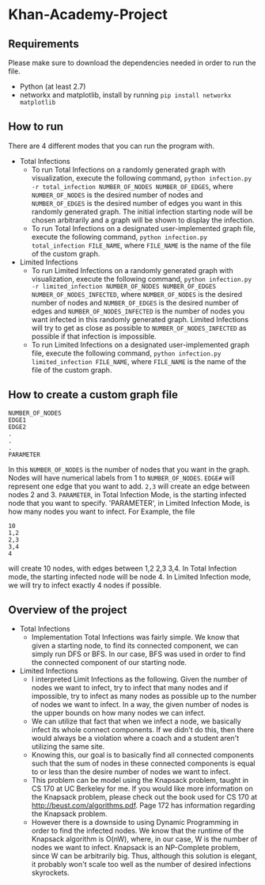 # Khan-Academy-Project

## Requirements
Please make sure to download the dependencies needed in order to run the file. 
- Python (at least 2.7)
- networkx and matplotlib, install by running `pip install networkx matplotlib`

## How to run
There are 4 different modes that you can run the program with.
* Total Infections
	* To run Total Infections on a randomly generated graph with visualization, execute the following command, `python infection.py -r total_infection NUMBER_OF_NODES NUMBER_OF_EDGES`, where `NUMBER_OF_NODES` is the desired number of nodes and `NUMBER_OF_EDGES` is the desired number of edges you want in this randomly generated graph. The initial infection starting node will be chosen arbitrarily and a graph will be shown to display the infection.
	* To run Total Infections on a designated user-implemented graph file, execute the following command, `python infection.py total_infection FILE_NAME`, where `FILE_NAME` is the name of the file of the custom graph.
* Limited Infections
	* To run Limited Infections on a randomly generated graph with visualization, execute the following command, `python infection.py -r limited_infection NUMBER_OF_NODES NUMBER_OF_EDGES NUMBER_OF_NODES_INFECTED`, where `NUMBER_OF_NODES` is the desired number of nodes and `NUMBER_OF_EDGES` is the desired number of edges and `NUMBER_OF_NODES_INFECTED` is the number of nodes you want infected in this randomly generated graph. Limited Infections will try to get as close as possible to `NUMBER_OF_NODES_INFECTED` as possible if that infection is impossible.
	* To run Limited Infections on a designated user-implemented graph file, execute the following command, `python infection.py limited_infection FILE_NAME`, where `FILE_NAME` is the name of the file of the custom graph.

## How to create a custom graph file
```
NUMBER_OF_NODES
EDGE1
EDGE2
.
.
.
PARAMETER
```
In this `NUMBER_OF_NODES` is the number of nodes that you want in the graph. Nodes will have numerical labels from 1 to `NUMBER_OF_NODES`.
`EDGE#` will represent one edge that you want to add. `2,3` will create an edge between nodes 2 and 3. `PARAMETER`, in Total Infection Mode, is the starting infected node that you want to specify. 'PARAMETER', in Limited Infection Mode, is how many nodes you want to infect.
For Example, the file
```
10
1,2
2,3
3,4
4
```
will create 10 nodes, with edges between 1,2 2,3 3,4. In Total Infection mode, the starting infected node will be node 4. In Limited Infection mode, we will try to infect exactly 4 nodes if possible.

## Overview of the project
* Total Infections
	* Implementation Total Infections was fairly simple. We know that given a starting node, to find its connected component, we can simply run DFS or BFS. In our case, BFS was used in order to find the connected component of our starting node.
* Limited Infections
	* I interpreted Limit Infections as the following. Given the number of nodes we want to infect, try to infect that many nodes and if impossible, try to infect as many nodes as possible up to the number of nodes we want to infect. In a way, the given number of nodes is the upper bounds on how many nodes we can infect.
	* We can utilize that fact that when we infect a node, we basically infect its whole connect components. If we didn't do this, then there would always be a violation where a coach and a student aren't utilizing the same site.
	* Knowing this, our goal is to basically find all connected components such that the sum of nodes in these connected components is equal to or less than the desire number of nodes we want to infect.
	* This problem can be model using the Knapsack problem, taught in CS 170 at UC Berkeley for me. If you would like more information on the Knapsack problem, please check out the book used for CS 170 at http://beust.com/algorithms.pdf. Page 172 has information regarding the Knapsack problem.
	* However there is a downside to using Dynamic Programming in order to find the infected nodes. We know that the runtime of the Knapsack algorithm is O(nW), where, in our case, W is the number of nodes we want to infect. Knapsack is an NP-Complete problem, since W can be arbitrarily big. Thus, although this solution is elegant, it probably won't scale too well as the number of desired infections skyrockets.




